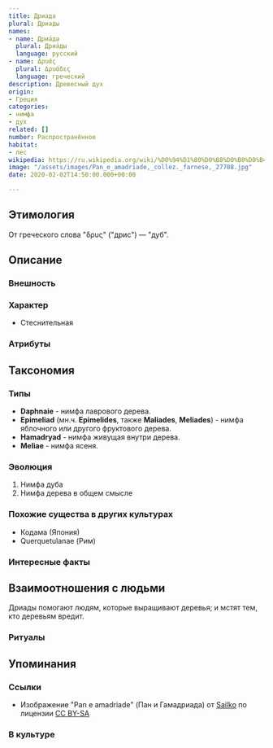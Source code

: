 ```yaml
---
title: Дриада
plural: Дриады
names:
- name: Дриа́да
  plural: Дриа́ды
  language: русский
- name: Δρυάς
  plural: Δρυάδες
  language: греческий
description: Древесный дух
origin:
- Греция
categories:
- нимфа
- дух
related: []
number: Распространённое
habitat:
- лес
wikipedia: https://ru.wikipedia.org/wiki/%D0%94%D1%80%D0%B8%D0%B0%D0%B4%D1%8B
image: "/assets/images/Pan_e_amadriade,_collez._farnese,_27708.jpg"
date: 2020-02-02T14:50:00.000+00:00

---
```

## Этимология

От греческого слова "δρυς" ("дрис") — "дуб".

## Описание

### Внешность

### Характер

* Стеснительная

### Атрибуты

## Таксономия

### Типы

* **Daphnaie** - нимфа лаврового дерева.
* **Epimeliad** (мн.ч. **Epimelides**, также **Maliades**, **Meliades**) - нимфа яблочного или другого фруктового дерева.
* **Hamadryad** - нимфа живущая внутри дерева.
* **Meliae** - нимфа ясеня.

### Эволюция

1. Нимфа дуба
2. Нимфа дерева в общем смысле

### Похожие существа в других культурах

* Кодама (Япония)
* Querquetulanae (Рим)

### Интересные факты

## Взаимоотношения с людьми

Дриады помогают людям, которые выращивают деревья; и мстят тем, кто деревьям вредит.

### Ритуалы

## Упоминания

### Ссылки

* Изображение "Pan e amadriade" (Пан и Гамадриада) от [Sailko](https://commons.wikimedia.org/wiki/File:Pan_e_amadriade,_collez._farnese,_27708.jpg) по лицензии [CC BY-SA](https://creativecommons.org/licenses/by-sa/3.0)

### В культуре